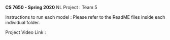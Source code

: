 **CS 7650 - Spring 2020**
NL Project : Team 5

Instructions to run each model : Please refer to the ReadME files inside each individual folder. 

Project Video Link : 
